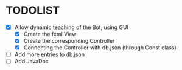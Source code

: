 <h1>TODOLIST</h1>

- [X] Allow dynamic teaching of the Bot, using GUI
  - [X] Create the.fxml View
  - [X] Create the corresponding Controller
  - [X] Connecting the Controller with db.json (through Const class)
- [ ] Add more entries to db.json
- [ ] Add JavaDoc
